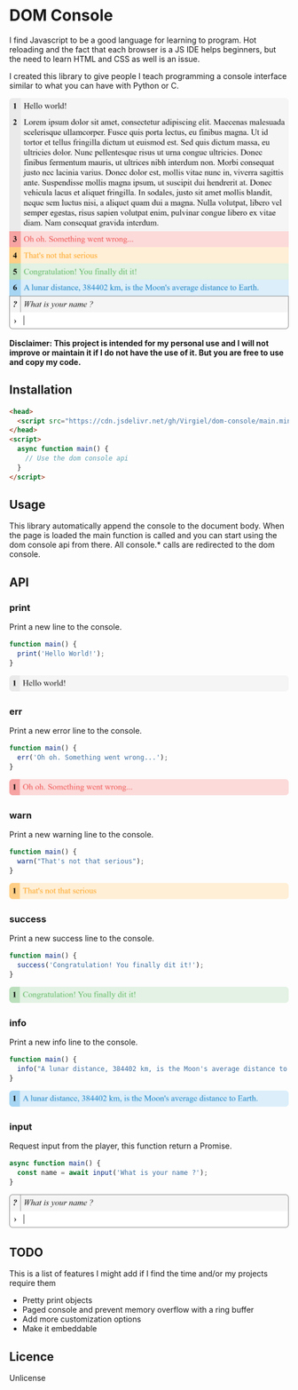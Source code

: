 # DOM Console

I find Javascript to be a good language for learning to program. Hot reloading and the fact that each browser is a JS IDE helps beginners, but the need to learn HTML and CSS as well is an issue.

I created this library to give people I teach programming a console interface similar to what you can have with Python or C.

![Example](./screenshots/example.png)

**Disclaimer: This project is intended for my personal use and I will not improve or maintain it if I do not have the use of it. But you are free to use and copy my code.**

## Installation

```html
<head>
  <script src="https://cdn.jsdelivr.net/gh/Virgiel/dom-console/main.min.js"></script>
</head>
<script>
  async function main() {
    // Use the dom console api
  }
</script>
```

## Usage

This library automatically append the console to the document body. When the page is loaded the main function is called and you can start using the dom console api from there. All console.\* calls are redirected to the dom console.

## API

### print

Print a new line to the console.

```js
function main() {
  print('Hello World!');
}
```

![print](./screenshots/print.png)

### err

Print a new error line to the console.

```js
function main() {
  err('Oh oh. Something went wrong...');
}
```

![err](./screenshots/err.png)

### warn

Print a new warning line to the console.

```js
function main() {
  warn("That's not that serious");
}
```

![warn](./screenshots/warn.png)

### success

Print a new success line to the console.

```js
function main() {
  success('Congratulation! You finally dit it!');
}
```

![success](./screenshots/success.png)

### info

Print a new info line to the console.

```js
function main() {
  info("A lunar distance, 384402 km, is the Moon's average distance to Earth.");
}
```

![info](./screenshots/info.png)

### input

Request input from the player, this function return a Promise.

```js
async function main() {
  const name = await input('What is your name ?');
}
```

![input](./screenshots/input.png)

## TODO

This is a list of features I might add if I find the time and/or my projects require them

- Pretty print objects
- Paged console and prevent memory overflow with a ring buffer
- Add more customization options
- Make it embeddable

## Licence

Unlicense
